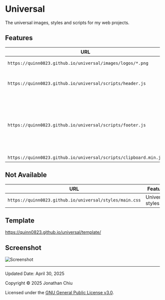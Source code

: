 # Universal

The universal images, styles and scripts for my web projects.

## Features

| URL | Feature |
| --- | --- |
| `https://quinn0823.github.io/universal/images/logos/*.png` | Universal logos. |
| `https://quinn0823.github.io/universal/scripts/header.js` | Automatic title, allowing page customization. |
| `https://quinn0823.github.io/universal/scripts/footer.js` | Footer based on the `<meta>` element: updated date, copyright (year and author) and license notice, and links. |
| `https://quinn0823.github.io/universal/scripts/clipboard.min.js` | clipboard.js |

## Not Available

| URL | Feature |
| --- | --- |
| `https://quinn0823.github.io/universal/styles/main.css` | Universal styles. |

## Template

https://quinn0823.github.io/universal/template/

## Screenshot

![Screenshot](https://github.com/user-attachments/assets/8129510c-9602-4fc3-9444-752feca083aa)

---

Updated Date: April 30, 2025

Copyright © 2025 Jonathan Chiu

Licensed under the [GNU General Public License v3.0](LICENSE).